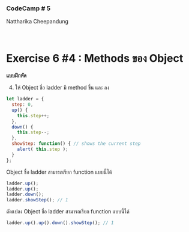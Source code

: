 ### CodeCamp # 5 <br>
Nattharika Cheepandung <br>
<br>
<br>

# Exercise 6 #4 : Methods ของ Object

**แบบฝึกหัด** 

4.	ให้ Object ชื่อ ladder มี method ขึ้น และ ลง

```javascript
let ladder = {
  step: 0,
  up() {
    this.step++;
  },
  down() {
    this.step--;
  },
  showStep: function() { // shows the current step
    alert( this.step );
  }
};
```

Object ชื่อ ladder สามารถเรียก function แบบนี้ได้

```javascript
ladder.up();
ladder.up();
ladder.down();
ladder.showStep(); // 1
```

ดัดแปลง Object ชื่อ ladder สามารถเรียก function แบบนี้ได้

```javascript
ladder.up().up().down().showStep(); // 1
```